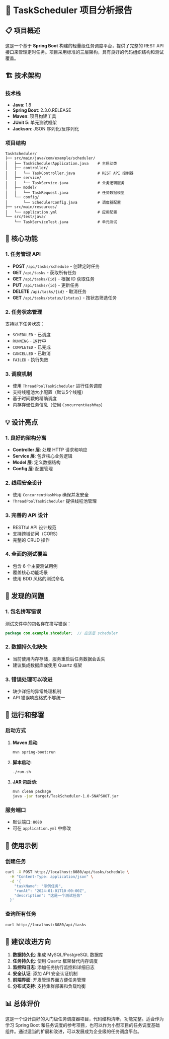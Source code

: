 # 🎯 TaskScheduler 项目分析报告

## 📋 项目概述

这是一个基于 **Spring Boot** 构建的轻量级任务调度平台，提供了完整的 REST API 接口来管理定时任务。项目采用标准的三层架构，具有良好的代码组织结构和测试覆盖。

## 🏗️ 技术架构

### 技术栈
- **Java**: 1.8
- **Spring Boot**: 2.3.0.RELEASE
- **Maven**: 项目构建工具
- **JUnit 5**: 单元测试框架
- **Jackson**: JSON 序列化/反序列化

### 项目结构
```
TaskScheduler/
├── src/main/java/com/example/scheduler/
│   ├── TaskSchedulerApplication.java    # 主启动类
│   ├── controller/
│   │   └── TaskController.java          # REST API 控制器
│   ├── service/
│   │   └── TaskService.java             # 业务逻辑服务
│   ├── model/
│   │   └── TaskRequest.java             # 任务数据模型
│   └── config/
│       └── SchedulerConfig.java         # 调度器配置
├── src/main/resources/
│   └── application.yml                  # 应用配置
└── src/test/java/
    └── TaskServiceTest.java             # 单元测试
```

## 🚀 核心功能

### 1. 任务管理 API
- **POST** `/api/tasks/schedule` - 创建定时任务
- **GET** `/api/tasks` - 获取所有任务
- **GET** `/api/tasks/{id}` - 根据 ID 获取任务
- **PUT** `/api/tasks/{id}` - 更新任务
- **DELETE** `/api/tasks/{id}` - 取消任务
- **GET** `/api/tasks/status/{status}` - 按状态筛选任务

### 2. 任务状态管理
支持以下任务状态：
- `SCHEDULED` - 已调度
- `RUNNING` - 运行中
- `COMPLETED` - 已完成
- `CANCELLED` - 已取消
- `FAILED` - 执行失败

### 3. 调度机制
- 使用 `ThreadPoolTaskScheduler` 进行任务调度
- 支持线程池大小配置（默认5个线程）
- 基于时间戳的精确调度
- 内存存储任务信息（使用 `ConcurrentHashMap`）

## 💡 设计亮点

### 1. 良好的架构分离
- **Controller 层**: 处理 HTTP 请求和响应
- **Service 层**: 包含核心业务逻辑
- **Model 层**: 定义数据结构
- **Config 层**: 配置管理

### 2. 线程安全设计
- 使用 `ConcurrentHashMap` 确保并发安全
- `ThreadPoolTaskScheduler` 提供线程池管理

### 3. 完善的 API 设计
- RESTful API 设计规范
- 支持跨域访问（CORS）
- 完整的 CRUD 操作

### 4. 全面的测试覆盖
- 包含 6 个主要测试用例
- 覆盖核心功能场景
- 使用 BDD 风格的测试命名

## 🐛 发现的问题

### 1. 包名拼写错误
测试文件中的包名存在拼写错误：
```java
package com.example.shceduler;  // 应该是 scheduler
```

### 2. 数据持久化缺失
- 当前使用内存存储，服务重启后任务数据会丢失
- 建议集成数据库或使用 Quartz 框架

### 3. 错误处理可以改进
- 缺少详细的异常处理机制
- API 错误响应格式不够统一

## 🔧 运行和部署

### 启动方式
1. **Maven 启动**:
   ```bash
   mvn spring-boot:run
   ```

2. **脚本启动**:
   ```bash
   ./run.sh
   ```

3. **JAR 包启动**:
   ```bash
   mvn clean package
   java -jar target/TaskScheduler-1.0-SNAPSHOT.jar
   ```

### 服务端口
- 默认端口: `8080`
- 可在 `application.yml` 中修改

## 📝 使用示例

### 创建任务
```bash
curl -X POST http://localhost:8080/api/tasks/schedule \
  -H "Content-Type: application/json" \
  -d '{
    "taskName": "示例任务",
    "runAt": "2024-01-01T10:00:00Z",
    "description": "这是一个测试任务"
  }'
```

### 查询所有任务
```bash
curl http://localhost:8080/api/tasks
```

## 🎯 建议改进方向

1. **数据持久化**: 集成 MySQL/PostgreSQL 数据库
2. **任务持久化**: 使用 Quartz 框架替代内存调度
3. **监控和日志**: 添加任务执行监控和详细日志
4. **安全认证**: 添加 API 安全认证机制
5. **前端界面**: 开发管理界面方便任务管理
6. **分布式支持**: 支持集群部署和负载均衡

## 📊 总体评价

这是一个设计良好的入门级任务调度器项目，代码结构清晰，功能完整。适合作为学习 Spring Boot 和任务调度的参考项目，也可以作为小型项目的任务调度基础组件。通过适当的扩展和改进，可以发展成为企业级的任务调度平台。